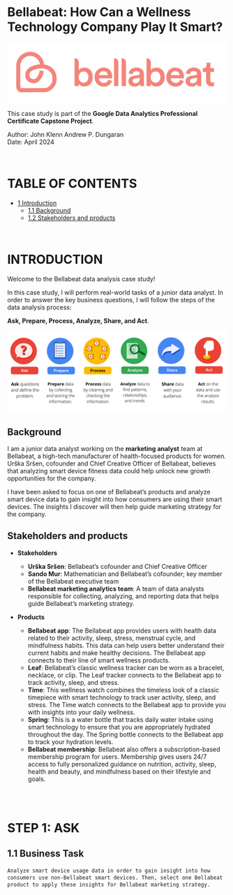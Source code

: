 # Bellabeat: How Can a Wellness Technology Company Play It Smart?

![header_img](imgs/header_img.png)

This case study is part of the **Google Data Analytics Professional Certificate Capstone Project**.


Author: John Klenn Andrew P. Dungaran \
Date: April 2024

<br>

# TABLE OF CONTENTS

* [1 Introduction](#Introduction)
    * [1.1 Background](#background)
    * [1.2 Stakeholders and products](#Stakeholders-and-products)

<br>

# INTRODUCTION

Welcome to the Bellabeat data analysis case study!

In this case study, I will perform real-world tasks of a junior data analyst. In order to answer the key business questions, I will follow the steps of the data analysis process: 

**Ask, Prepare, Process, Analyze, Share, and Act**. 

![analysis_process](imgs/analysis_process.png)

## Background

I am a junior data analyst working on the **marketing analyst** team at Bellabeat, a high-tech manufacturer of health-focused products for women. Urška Sršen, cofounder and Chief Creative Officer of Bellabeat, believes that analyzing smart device fitness data could help unlock new growth opportunities for the company.

I have been asked to focus on one of Bellabeat’s products and analyze smart device data to gain insight into how consumers are using their smart devices. The insights I discover will then help guide marketing strategy for the company.

## Stakeholders and products

* **Stakeholders**

    * **Urška Sršen**: Bellabeat’s cofounder and Chief Creative Officer
    * **Sando Mur**: Mathematician and Bellabeat’s cofounder; key member of the Bellabeat executive team
    * **Bellabeat marketing analytics team**: A team of data analysts responsible for collecting, analyzing, and reporting data that helps guide Bellabeat’s marketing strategy.

* **Products**

    * **Bellabeat app**: The Bellabeat app provides users with health data related to their activity, sleep, stress, menstrual cycle, and mindfulness habits. This data can help users better understand their current habits and make healthy decisions. The Bellabeat app connects to their line of smart wellness products.
    * **Leaf**: Bellabeat’s classic wellness tracker can be worn as a bracelet, necklace, or clip. The Leaf tracker connects to the Bellabeat app to track activity, sleep, and stress.
    * **Time**: This wellness watch combines the timeless look of a classic timepiece with smart technology to track user activity, sleep, and stress. The Time watch connects to the Bellabeat app to provide you with insights into your daily wellness.
    * **Spring**: This is a water bottle that tracks daily water intake using smart technology to ensure that you are appropriately hydrated throughout the day. The Spring bottle connects to the Bellabeat app to track your hydration levels.
    * **Bellabeat membership**: Bellabeat also offers a subscription-based membership program for users. Membership gives users 24/7 access to fully personalized guidance on nutrition, activity, sleep, health and beauty, and mindfulness based on their lifestyle and goals.

<br>
<br>

# STEP 1: ASK

## 1.1 Business Task

```
Analyze smart device usage data in order to gain insight into how consumers use non-Bellabeat smart devices. Then, select one Bellabeat product to apply these insights for Bellabeat marketing strategy.
```

